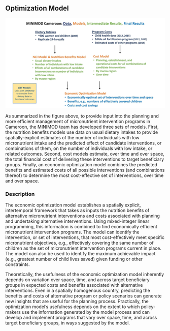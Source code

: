 ## Optimization Model

![](../../../pictures/models.jpg)

As summarized in the figure above, to provide input into the planning and more efficient management of micronutrient intervention programs in Cameroon, the MINIMOD team has developed three sets of models. First, the nutrition benefits models use data on usual dietary intakes to provide spatially-explicit estimates of the number of individuals with low micronutrient intake and the predicted effect of candidate interventions, or combinations of them, on the number of individuals with low intake, or related outcomes. Second, cost models estimate, over time and over space, the total financial cost of delivering these interventions to target beneficiary groups. Finally, an economic optimization model combines the predicted benefits and estimated costs of all possible interventions (and combinations thereof) to determine the most cost-effective set of interventions, over time and over space.

### Description

The economic optimization model establishes a spatially explicit, intertemporal framework that takes as inputs the nutrition benefits of alternative micronutrient interventions and costs associated with planning and undertaking alternative interventions. Using mixed-integer linear programming, this information is combined to find economically efficient micronutrient intervention programs. The model can identify the intervention, or set of interventions, that most cost-effectively meet specific micronutrient objectives, e.g., effectively covering the same number of children as the set of micronutrient intervention programs current in place. The model can also be used to identify the maximum achievable impact (e.g., greatest number of child lives saved) given funding or other constraints.

Theoretically, the usefulness of the economic optimization model inherently depends on variation over space, time, and across target beneficiary groups in expected costs and benefits associated with alternative interventions. Even in a spatially homogenous country, predicting the benefits and costs of alternative program or policy scenarios can generate new insights that are useful for the planning process. Practically, the optimization model’s usefulness depends on the extent to which policy-makers use the information generated by the model process and can develop and implement programs that vary over space, time, and across target beneficiary groups, in ways suggested by the model.
